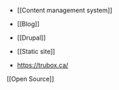 - [[Content management system]]
- [[Blog]]
- [[Drupal]]
- [[Static site]]

- https://trubox.ca/

[[Open Source]]
